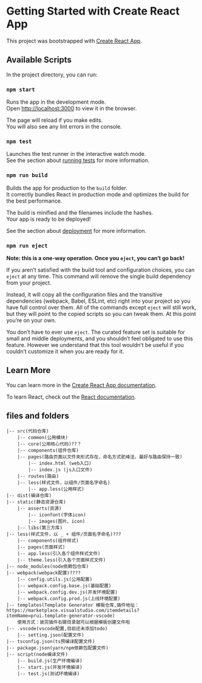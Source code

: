 # Getting Started with Create React App

This project was bootstrapped with [Create React App](https://github.com/facebook/create-react-app).

## Available Scripts

In the project directory, you can run:

### `npm start`

Runs the app in the development mode.\
Open [http://localhost:3000](http://localhost:3000) to view it in the browser.

The page will reload if you make edits.\
You will also see any lint errors in the console.

### `npm test`

Launches the test runner in the interactive watch mode.\
See the section about [running tests](https://facebook.github.io/create-react-app/docs/running-tests) for more information.

### `npm run build`

Builds the app for production to the `build` folder.\
It correctly bundles React in production mode and optimizes the build for the best performance.

The build is minified and the filenames include the hashes.\
Your app is ready to be deployed!

See the section about [deployment](https://facebook.github.io/create-react-app/docs/deployment) for more information.

### `npm run eject`

**Note: this is a one-way operation. Once you `eject`, you can’t go back!**

If you aren’t satisfied with the build tool and configuration choices, you can `eject` at any time. This command will remove the single build dependency from your project.

Instead, it will copy all the configuration files and the transitive dependencies (webpack, Babel, ESLint, etc) right into your project so you have full control over them. All of the commands except `eject` will still work, but they will point to the copied scripts so you can tweak them. At this point you’re on your own.

You don’t have to ever use `eject`. The curated feature set is suitable for small and middle deployments, and you shouldn’t feel obligated to use this feature. However we understand that this tool wouldn’t be useful if you couldn’t customize it when you are ready for it.

## Learn More

You can learn more in the [Create React App documentation](https://facebook.github.io/create-react-app/docs/getting-started).

To learn React, check out the [React documentation](https://reactjs.org/).

## files and folders

```
|-- src(代码仓库)
    |-- common(公用模块)
    |-- core(公用核心代码)??？
    |-- components(组件仓库)
    |-- pages(路由页面以文件夹形式存在，命名方式驼峰法，最好与路由保持一致)
        |-- index.html (web入口)
        |-- index.js (js入口文件)
    |-- routes(路由)
    |-- less(样式文件，以组件/页面名字命名)
        |-- app.less(公用样式)
|-- dist(编译仓库)
|-- static(静态资源仓库)
    |-- asserts(资源)
        |-- iconfont(字体icon)
        |-- images(图片、icon)
    |-- libs(第三方库)
|-- less(样式文件，以 _ + 组件/页面名字命名)???
    |-- components(组件样式)
    |-- pages(页面样式)
    |-- app.less(引入各个组件样式文件)
    |-- theme.less(引入各个页面样式文件)
|-- node_modules(node依赖包仓库)
|-- webpack(webpack配置)????
    |-- config.utils.js(公用配置)
    |-- webpack.config.base.js(基础配置)
    |-- webpack.config.dev.js(开发环境配置)
    |-- webpack.config.prod.js(上线环境配置)
|-- templates(Template Generator 模板仓库,插件地址：https://marketplace.visualstudio.com/itemdetails?itemName=prui.template-generator-vscode)
    使用方式：装完插件右键目录就可以根据模板创建文件啦
|-- .vscode(vscode配置,目前还未添加todo)
    |-- setting.json(配置文件)
|-- tsconfig.json(ts预编译配置文件)
|-- package.json(yarn/npm依赖包配置文件)
|-- script(node编译文件)
    |-- build.js(生产环境编译)
    |-- start.js(开发环境编译)
    |-- test.js(测试环境编译)
```